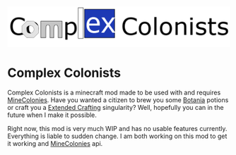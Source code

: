 ![logo](complex-colonists.svg)

# Complex Colonists

Complex Colonists is a minecraft mod made to be used with and requires [MineColonies].
Have you wanted a citizen to brew you some [Botania] potions or craft you a [Extended Crafting]
singularity? Well, hopefully you can in the future when I make it possible.

Right now, this mod is very much WIP and has no usable features currently. Everything is liable
to sudden change. I am both working on this mod to get it working and [MineColonies] api.


[Botania]: https://www.curseforge.com/minecraft/mc-mods/botania
[Extended Crafting]: https://www.curseforge.com/minecraft/mc-mods/extended-crafting
[MineColonies]: https://www.minecolonies.com/
